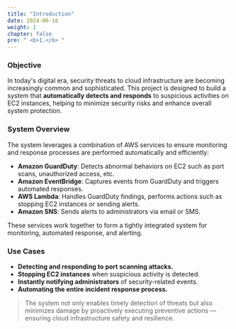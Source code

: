 ```yaml
---
title: "Introduction"
date: 2024-06-16
weight: 1
chapter: false
pre: " <b>1.</b> "
---
```



### Objective  
In today's digital era, security threats to cloud infrastructure are becoming increasingly common and sophisticated. This project is designed to build a system that **automatically detects and responds** to suspicious activities on EC2 instances, helping to minimize security risks and enhance overall system protection.

### System Overview  
The system leverages a combination of AWS services to ensure monitoring and response processes are performed automatically and efficiently:

- **Amazon GuardDuty**: Detects abnormal behaviors on EC2 such as port scans, unauthorized access, etc.
- **Amazon EventBridge**: Captures events from GuardDuty and triggers automated responses.
- **AWS Lambda**: Handles GuardDuty findings, performs actions such as stopping EC2 instances or sending alerts.
- **Amazon SNS**: Sends alerts to administrators via email or SMS.

These services work together to form a tightly integrated system for monitoring, automated response, and alerting.

### Use Cases  

- **Detecting and responding to port scanning attacks.**
- **Stopping EC2 instances** when suspicious activity is detected.
- **Instantly notifying administrators** of security-related events.
- **Automating the entire incident response process.**

> The system not only enables timely detection of threats but also minimizes damage by proactively executing preventive actions — ensuring cloud infrastructure safety and resilience.
